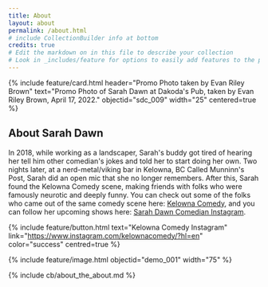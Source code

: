 ```yaml
---
title: About
layout: about
permalink: /about.html
# include CollectionBuilder info at bottom
credits: true
# Edit the markdown on in this file to describe your collection
# Look in _includes/feature for options to easily add features to the page
---
```


{% include feature/card.html header="Promo Photo taken by Evan Riley Brown" text="Promo Photo of Sarah Dawn at Dakoda's Pub, taken by Evan Riley Brown, April 17, 2022." objectid="sdc_009" width="25" centered=true %}

## About Sarah Dawn

In 2018, while working as a landscaper, Sarah's buddy got tired of hearing her tell him other comedian's jokes and told her to start doing her own. Two nights later, at a nerd-metal/viking bar in Kelowna, BC Called Munninn's Post, Sarah did an open mic that she no longer remembers. After this, Sarah found the Kelowna Comedy scene, making friends with folks who were famously neurotic and deeply funny. You can check out some of the folks who came out of the same comedy scene here: [Kelowna Comedy](https://kelownacomedy.ca/), and you can follow her upcoming shows here: [Sarah Dawn Comedian Instagram](https://www.instagram.com/sarah.dawn.comedian/).


{% include feature/button.html text="Kelowna Comedy Instagram" link="https://www.instagram.com/kelownacomedy/?hl=en" color="success" centred=true %}

{% include feature/image.html objectid="demo_001" width="75" %} 

<!-- IMPORTANT!!! DELETE this comment and the include below when you are finished editing this page for your collection. The include below introduces about page features. They will show up on your collection's about page until you delete it.  -->
{% include cb/about_the_about.md %} 
